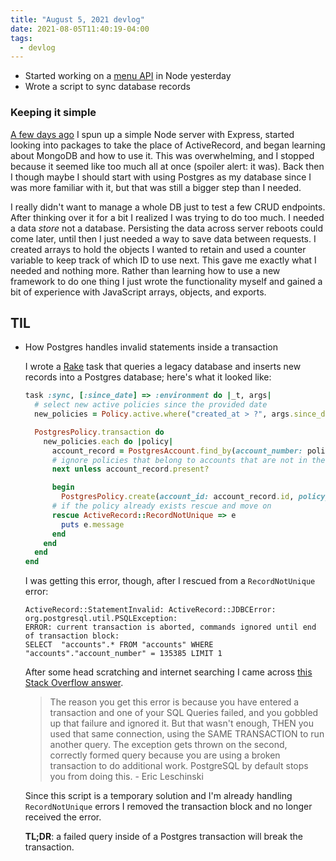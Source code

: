```yaml
---
title: "August 5, 2021 devlog"
date: 2021-08-05T11:40:19-04:00
tags:
  - devlog
---
```


* Started working on a [menu API](https://github.com/tjkorthal/menu-api) in Node yesterday
* Wrote a script to sync database records

### Keeping it simple

[A few days ago](/posts/2021-07-29/) I spun up a simple Node server with Express, started looking into packages to take the place of ActiveRecord, and began learning about MongoDB and how to use it. This was overwhelming, and I stopped because it seemed like too much all at once (spoiler alert: it was). Back then I though maybe I should start with using Postgres as my database since I was more familiar with it, but that was still a bigger step than I needed.

  I really didn't want to manage a whole DB just to test a few CRUD endpoints. After thinking over it for a bit I realized I was trying to do too much. I needed a data _store_ not a database. Persisting the data across server reboots could come later, until then I just needed a way to save data between requests. I created arrays to hold the objects I wanted to retain and used a counter variable to keep track of which ID to use next. This gave me exactly what I needed and nothing more. Rather than learning how to use a new framework to do one thing I just wrote the functionality myself and gained a bit of experience with JavaScript arrays, objects, and exports.

## TIL

* How Postgres handles invalid statements inside a transaction

  I wrote a [Rake](https://ruby.github.io/rake/) task that queries a legacy database and inserts new records into a Postgres database; here's what it looked like:
  ```ruby
  task :sync, [:since_date] => :environment do |_t, args|
    # select new active policies since the provided date
    new_policies = Policy.active.where("created_at > ?", args.since_date)

    PostgresPolicy.transaction do
      new_policies.each do |policy|
        account_record = PostgresAccount.find_by(account_number: policy.account_number)
        # ignore policies that belong to accounts that are not in the new system
        next unless account_record.present?

        begin
          PostgresPolicy.create(account_id: account_record.id, policy_number: policy.policy_number)
        # if the policy already exists rescue and move on
        rescue ActiveRecord::RecordNotUnique => e
          puts e.message
        end
      end
    end
  end
  ```

  I was getting this error, though, after I rescued from a `RecordNotUnique` error:
  ```
  ActiveRecord::StatementInvalid: ActiveRecord::JDBCError: org.postgresql.util.PSQLException:
  ERROR: current transaction is aborted, commands ignored until end of transaction block:
  SELECT  "accounts".* FROM "accounts" WHERE "accounts"."account_number" = 135385 LIMIT 1
  ```

  After some head scratching and internet searching I came across [this Stack Overflow answer](https://stackoverflow.com/a/13103690/9129336).
  > The reason you get this error is because you have entered a transaction and one of your SQL Queries failed, and you gobbled up that failure and ignored it. But that wasn't enough, THEN you used that same connection, using the SAME TRANSACTION to run another query. The exception gets thrown on the second, correctly formed query because you are using a broken transaction to do additional work. PostgreSQL by default stops you from doing this. - Eric Leschinski

  Since this script is a temporary solution and I'm already handling `RecordNotUnique` errors I removed the transaction block and no longer received the error.

  **TL;DR**: a failed query inside of a Postgres transaction will break the transaction.
